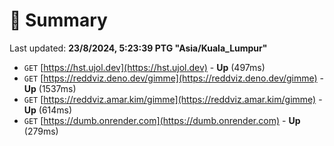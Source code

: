 # 📖 Summary
Last updated: **23/8/2024, 5:23:39 PTG "Asia/Kuala_Lumpur"**

- `GET` [https://hst.ujol.dev](https://hst.ujol.dev) - **Up** (497ms)
- `GET` [https://reddviz.deno.dev/gimme](https://reddviz.deno.dev/gimme) - **Up** (1537ms)
- `GET` [https://reddviz.amar.kim/gimme](https://reddviz.amar.kim/gimme) - **Up** (614ms)
- `GET` [https://dumb.onrender.com](https://dumb.onrender.com) - **Up** (279ms)

